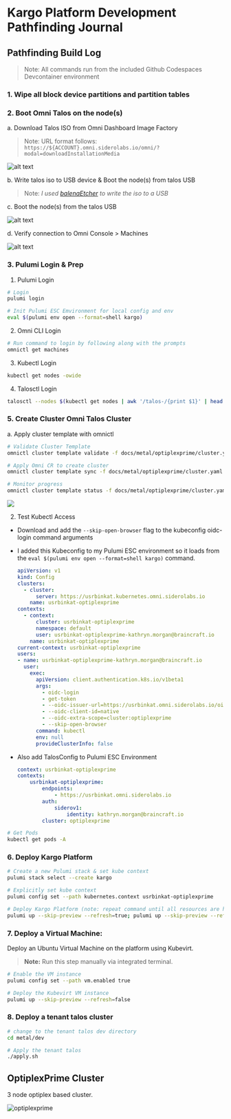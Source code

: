 # Kargo Platform Development Pathfinding Journal

## Pathfinding Build Log

> Note: All commands run from the included Github Codespaces Devcontainer environment

### 1. Wipe all block device partitions and partition tables
### 2. Boot Omni Talos on the node(s)

a. Download Talos ISO from Omni Dashboard Image Factory

> Note: URL format follows: `https://${ACCOUNT}.omni.siderolabs.io/omni/?modal=downloadInstallationMedia`

![alt text](.assets/image-1.png)

b. Write talos iso to USB device & Boot the node(s) from talos USB

> Note: _I used [balenaEtcher](https://etcher.balena.io) to write the iso to a USB_

c. Boot the node(s) from the talos USB

![alt text](.assets/image-2.png)

d. Verify connection to Omni Console > Machines

![alt text](.assets/image-3.png)

### 3. Pulumi Login & Prep

1. Pulumi Login

```bash
# Login
pulumi login

# Init Pulumi ESC Emvironment for local config and env
eval $(pulumi env open --format=shell kargo)
```

2. Omni CLI Login

```bash
# Run command to login by following along with the prompts
omnictl get machines
```

3. Kubectl Login

```bash
kubectl get nodes -owide
```

4. Talosctl Login

```bash
talosctl --nodes $(kubectl get nodes | awk '/talos-/{print $1}' | head -n1) ls /
```

### 5. Create Cluster Omni Talos Cluster

a. Apply cluster template with omnictl

```bash
# Validate Cluster Template
omnictl cluster template validate -f docs/metal/optiplexprime/cluster.yaml

# Apply Omni CR to create cluster
omnictl cluster template sync -f docs/metal/optiplexprime/cluster.yaml

# Monitor progress
omnictl cluster template status -f docs/metal/optiplexprime/cluster.yaml
```

![](.assets/image-4.png)

2. Test Kubectl Access

  * Download and add the `--skip-open-browser` flag to the kubeconfig oidc-login command arguments
  * I added this Kubeconfig to my Pulumi ESC environment so it loads from the `eval $(pulumi env open --format=shell kargo)` command.
    ```yaml
    apiVersion: v1
    kind: Config
    clusters:
      - cluster:
          server: https://usrbinkat.kubernetes.omni.siderolabs.io
        name: usrbinkat-optiplexprime
    contexts:
      - context:
          cluster: usrbinkat-optiplexprime
          namespace: default
          user: usrbinkat-optiplexprime-kathryn.morgan@braincraft.io
        name: usrbinkat-optiplexprime
    current-context: usrbinkat-optiplexprime
    users:
    - name: usrbinkat-optiplexprime-kathryn.morgan@braincraft.io
      user:
        exec:
          apiVersion: client.authentication.k8s.io/v1beta1
          args:
            - oidc-login
            - get-token
            - --oidc-issuer-url=https://usrbinkat.omni.siderolabs.io/oidc
            - --oidc-client-id=native
            - --oidc-extra-scope=cluster:optiplexprime
            - --skip-open-browser
          command: kubectl
          env: null
          provideClusterInfo: false
    ```

  * Also add TalosConfig to Pulumi ESC Environment

    ```yaml
    context: usrbinkat-optiplexprime
    contexts:
        usrbinkat-optiplexprime:
            endpoints:
                - https://usrbinkat.omni.siderolabs.io
            auth:
                siderov1:
                    identity: kathryn.morgan@braincraft.io
            cluster: optiplexprime
    ```

```bash
# Get Pods
kubectl get pods -A
```

### 6. Deploy Kargo Platform

```bash
# Create a new Pulumi stack & set kube context
pulumi stack select --create kargo

# Explicitly set kube context
pulumi config set --path kubernetes.context usrbinkat-optiplexprime

# Deploy Kargo Platform (note: repeat command until all resources are healthy)
pulumi up --skip-preview --refresh=true; pulumi up --skip-preview --refresh=true; pulumi up --skip-preview --refresh=true
```

### 7. **Deploy a Virtual Machine:**

Deploy an Ubuntu Virtual Machine on the platform using Kubevirt.

> **Note:** Run this step manually via integrated terminal.

```bash {"excludeFromRunAll":"true","id":"","name":"vm"}
# Enable the VM instance
pulumi config set --path vm.enabled true

# Deploy the Kubevirt VM instance
pulumi up --skip-preview --refresh=false
```

### 8. Deploy a tenant talos cluster

```bash
# change to the tenant talos dev directory
cd metal/dev

# Apply the tenant talos
./apply.sh
```

## OptiplexPrime Cluster

3 node optiplex based cluster.

![optiplexprime](.assets/image.png)
